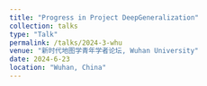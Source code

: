 ```yaml
---
title: "Progress in Project DeepGeneralization"
collection: talks
type: "Talk"
permalink: /talks/2024-3-whu
venue: "新时代地图学青年学者论坛, Wuhan University"
date: 2024-6-23
location: "Wuhan, China"
---
```

